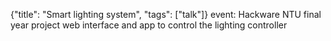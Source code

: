 {"title": "Smart lighting system", "tags": ["talk"]}
event: Hackware
NTU final year project
web interface and app to control the lighting controller
